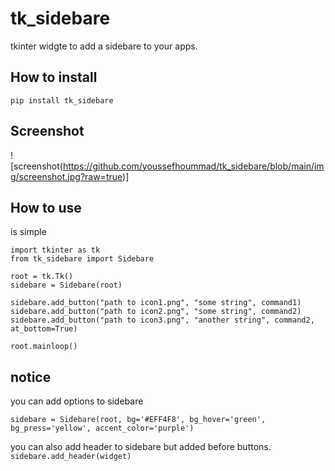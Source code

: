 # tk_sidebare
tkinter widgte to add a sidebare to your apps.

## How to install

`pip install tk_sidebare`


## Screenshot
![screenshot(https://github.com/youssefhoummad/tk_sidebare/blob/main/img/screenshot.jpg?raw=true)]


## How to use
is simple

```
import tkinter as tk
from tk_sidebare import Sidebare

root = tk.Tk()
sidebare = Sidebare(root)

sidebare.add_button("path to icon1.png", "some string", command1)
sidebare.add_button("path to icon2.png", "some string", command2)
sidebare.add_button("path to icon3.png", "another string", command2, at_bottom=True)

root.mainloop()
```


## notice
you can add options to sidebare

`sidebare = Sidebare(root, bg='#EFF4F8', bg_hover='green', bg_press='yellow', accent_color='purple')`

you can also add header to sidebare but added before buttons.
`sidebare.add_header(widget)`
